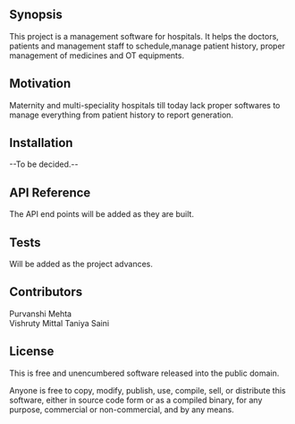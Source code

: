 ## Synopsis

This project is a management software for hospitals. It helps the doctors, patients and management staff to schedule,manage patient history, proper management of medicines and OT equipments.

## Motivation

Maternity and multi-speciality hospitals till today lack proper softwares to manage everything from patient history to report generation.

## Installation

--To be decided.--

## API Reference

The API end points will be added as they are built.

## Tests

Will be added as the project advances.

## Contributors

Purvanshi Mehta  
Vishruty Mittal
Taniya Saini

## License

This is free and unencumbered software released into the public domain.

Anyone is free to copy, modify, publish, use, compile, sell, or
distribute this software, either in source code form or as a compiled
binary, for any purpose, commercial or non-commercial, and by any
means.
